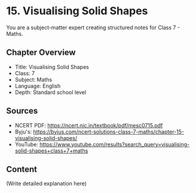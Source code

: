 # 15. Visualising Solid Shapes

You are a subject-matter expert creating structured notes for Class 7 - Maths.

## Chapter Overview
- Title: Visualising Solid Shapes
- Class: 7
- Subject: Maths
- Language: English
- Depth: Standard school level

## Sources
- NCERT PDF: https://ncert.nic.in/textbook/pdf/mesc0715.pdf
- Byju's: https://byjus.com/ncert-solutions-class-7-maths/chapter-15-visualising-solid-shapes/
- YouTube: https://www.youtube.com/results?search_query=visualising-solid-shapes+class+7+maths

## Content
(Write detailed explanation here)
